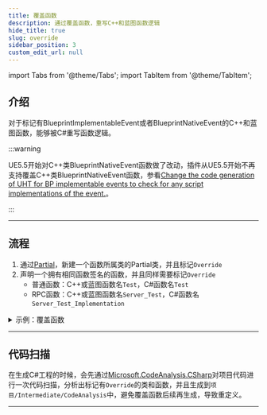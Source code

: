 ```yaml
---
title: 覆盖函数
description: 通过覆盖函数，重写C++和蓝图函数逻辑
hide_title: true
slug: override
sidebar_position: 3
custom_edit_url: null
---
```


import Tabs from '@theme/Tabs';
import TabItem from '@theme/TabItem';

## 介绍

对于标记有BlueprintImplementableEvent或者BlueprintNativeEvent的C++和蓝图函数，能够被C#重写函数逻辑。

:::warning

UE5.5开始对C++类BlueprintNativeEvent函数做了改动，插件从UE5.5开始不再支持覆盖C++类BlueprintNativeEvent函数，参看[Change the code generation of UHT for BP implementable events to check for any script implementations of the event.](https://github.com/EpicGames/UnrealEngine/commit/9a428198ab8616a896de16f110caf09491a8ece9)。

:::

---

## 流程

1. 通过[Partial](https://learn.microsoft.com/en-us/dotnet/csharp/programming-guide/classes-and-structs/partial-classes-and-methods)，新建一个函数所属类的Partial类，并且标记`Override`
2. 声明一个拥有相同函数签名的函数，并且同样需要标记`Override`
    - 普通函数：C++或蓝图函数名`Test`，C#函数名`Test`
    - RPC函数：C++或蓝图函数名`Server_Test`，C#函数名`Server_Test_Implementation`

<details>

<summary>示例：覆盖函数</summary>

<Tabs>

<TabItem value="C++" label="C++" default>

```cpp
#pragma once

#include "CoreMinimal.h"
#include "GameFramework/Actor.h"
#include "TestCSharpFunctionActor.generated.h"

UCLASS()
class UNREALCSHARPTEST_API ATestCSharpFunctionActor : public AActor
{
	GENERATED_BODY()

public:
	// Sets default values for this actor's properties
	ATestCSharpFunctionActor();

public:
	UFUNCTION(BlueprintCallable, BlueprintImplementableEvent)
	void SetInt32ValueFunction(int32 InInt32Value);

	UFUNCTION(BlueprintCallable, BlueprintImplementableEvent)
	int32 GetInt32ValueFunction() const;

	UFUNCTION(BlueprintCallable, BlueprintImplementableEvent)
	void OutInt32ValueFunction(int32& OutInt32Value) const;
};
```

</TabItem>

<TabItem value="C#" label="C#">

```csharp
using Script.CoreUObject;

namespace Script.UnrealCSharpTest
{
    [Override]
    public partial class ATestCSharpFunctionActor
    {
        [Override]
        public void SetInt32ValueFunction(int InInt32Value)
        {
            Int32Value = InInt32Value;
        }

        [Override]
        public int GetInt32ValueFunction()
        {
            return Int32Value;
        }

        [Override]
        public void OutInt32ValueFunction(ref int OutInt32Value)
        {
            OutInt32Value = Int32Value;
        }
    }
}
```

</TabItem>

</Tabs>

</details>

---

## 代码扫描
在生成C#工程的时候，会先通过[Microsoft.CodeAnalysis.CSharp](https://www.nuget.org/packages/Microsoft.CodeAnalysis.CSharp/)对项目代码进行一次代码扫描，分析出标记有`Override`的类和函数，并且生成到`项目/Intermediate/CodeAnalysis`中，避免覆盖函数后续再生成，导致重定义。

---
